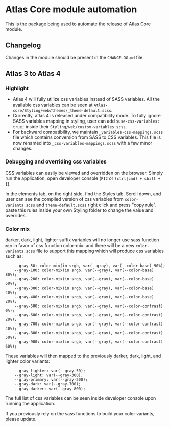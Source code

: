 # Atlas Core module automation

This is the package being used to automate the release of Atlas Core module.

## Changelog

Changes in the module should be present in the `CHANGELOG.md` file.

## Atlas 3 to Atlas 4

### Highlight

-   Atlas 4 will fully utilize css variables instead of SASS variables. All the available css variables can be seen at `Atlas-core/Styling/web/themes/_theme-default.scss`.
-   Currently, atlas 4 is released under compatibility mode. To fully ignore SASS variables mapping in styling, user can add `$use-css-variables: true;` inside their `Styling/web/custom-variables.scss`.
-   For backward compatibility, we maintain `_variables-css-mappings.scss` file which contains conversion from SASS to CSS variables.
    This file is now renamed into `_css-variables-mappings.scss` with a few minor changes.

### Debugging and overriding css variables

CSS variables can easily be viewed and overridden on the browser.
Simply run the application, open developer console (`F12` or `(ctrl|cmd) + shift + I`).

In the elements tab, on the right side, find the Styles tab.
Scroll down, and user can see the compiled version of css variables from `color-variants.scss` and `theme-default.scss`
right click and press "copy rule".
paste this rules inside your own Styling folder to change the value and overrides.

### Color mix

darker, dark, light, lighter suffix variables will no longer use sass function `mix` in favor of css function color-mix.
and there will be a new `color-variants.scss` file to support this mapping which will produce css variables such as:

```
    --gray-50: color-mix(in srgb, var(--gray), var(--color-base) 90%);
    --gray-100: color-mix(in srgb, var(--gray), var(--color-base) 80%);
    --gray-200: color-mix(in srgb, var(--gray), var(--color-base) 60%);
    --gray-300: color-mix(in srgb, var(--gray), var(--color-base) 40%);
    --gray-400: color-mix(in srgb, var(--gray), var(--color-base) 20%);
    --gray-500: color-mix(in srgb, var(--gray), var(--color-contrast) 0%);
    --gray-600: color-mix(in srgb, var(--gray), var(--color-contrast) 20%);
    --gray-700: color-mix(in srgb, var(--gray), var(--color-contrast) 40%);
    --gray-800: color-mix(in srgb, var(--gray), var(--color-contrast) 50%);
    --gray-900: color-mix(in srgb, var(--gray), var(--color-contrast) 60%);
```

These variables will then mapped to the previously darker, dark, light, and lighter color variants:

```
    --gray-lighter: var(--gray-50);
    --gray-light: var(--gray-300);
    --gray-primary: var(--gray-200);
    --gray-dark: var(--gray-700);
    --gray-darker: var(--gray-800);
```

The full list of css variables can be seen inside developer console upon running the application.

If you previously rely on the sass functions to build your color variants, please update.
